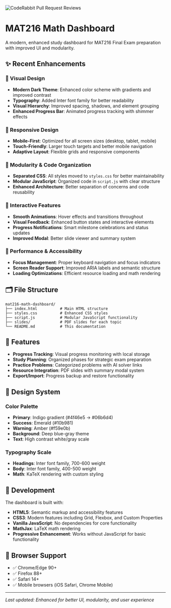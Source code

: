 ![CodeRabbit Pull Request Reviews](https://img.shields.io/coderabbit/prs/github/itzMRZ/mat216-math-dashboard?utm_source=oss&utm_medium=github&utm_campaign=itzMRZ%2Fmat216-math-dashboard&labelColor=171717&color=FF570A&link=https%3A%2F%2Fcoderabbit.ai&label=CodeRabbit+Reviews)
# MAT216 Math Dashboard

A modern, enhanced study dashboard for MAT216 Final Exam preparation with improved UI and modularity.

## ✨ Recent Enhancements

### 🎨 Visual Design
- **Modern Dark Theme**: Enhanced color scheme with gradients and improved contrast
- **Typography**: Added Inter font family for better readability
- **Visual Hierarchy**: Improved spacing, shadows, and element grouping
- **Enhanced Progress Bar**: Animated progress tracking with shimmer effects

### 📱 Responsive Design
- **Mobile-First**: Optimized for all screen sizes (desktop, tablet, mobile)
- **Touch-Friendly**: Larger touch targets and better mobile navigation
- **Adaptive Layout**: Flexible grids and responsive components

### 🔧 Modularity & Code Organization
- **Separated CSS**: All styles moved to `styles.css` for better maintainability
- **Modular JavaScript**: Organized code in `script.js` with clear structure
- **Enhanced Architecture**: Better separation of concerns and code reusability

### 🎯 Interactive Features
- **Smooth Animations**: Hover effects and transitions throughout
- **Visual Feedback**: Enhanced button states and interactive elements
- **Progress Notifications**: Smart milestone celebrations and status updates
- **Improved Modal**: Better slide viewer and summary system

### 🚀 Performance & Accessibility
- **Focus Management**: Proper keyboard navigation and focus indicators
- **Screen Reader Support**: Improved ARIA labels and semantic structure
- **Loading Optimizations**: Efficient resource loading and math rendering

## 🗂️ File Structure

```
mat216-math-dashboard/
├── index.html          # Main HTML structure
├── styles.css          # Enhanced CSS styles
├── script.js           # Modular JavaScript functionality
├── slides/             # PDF slides for each topic
└── README.md           # This documentation
```

## 🎯 Features

- **Progress Tracking**: Visual progress monitoring with local storage
- **Study Planning**: Organized phases for strategic exam preparation
- **Practice Problems**: Categorized problems with AI solver links
- **Resource Integration**: PDF slides with summary modal system
- **Export/Import**: Progress backup and restore functionality

## 🎨 Design System

### Color Palette
- **Primary**: Indigo gradient (#4f46e5 → #06b6d4)
- **Success**: Emerald (#10b981)
- **Warning**: Amber (#f59e0b)
- **Background**: Deep blue-gray theme
- **Text**: High contrast white/gray scale

### Typography Scale
- **Headings**: Inter font family, 700-600 weight
- **Body**: Inter font family, 400-500 weight
- **Math**: KaTeX rendering with custom styling

## 🔧 Development

The dashboard is built with:
- **HTML5**: Semantic markup and accessibility features
- **CSS3**: Modern features including Grid, Flexbox, and Custom Properties
- **Vanilla JavaScript**: No dependencies for core functionality
- **MathJax**: LaTeX math rendering
- **Progressive Enhancement**: Works without JavaScript for basic functionality

## 📱 Browser Support

- ✅ Chrome/Edge 90+
- ✅ Firefox 88+
- ✅ Safari 14+
- ✅ Mobile browsers (iOS Safari, Chrome Mobile)

---

*Last updated: Enhanced for better UI, modularity, and user experience*

